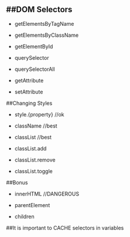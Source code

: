 ##DOM Selectors
--------------
- getElementsByTagName
- getElementsByClassName
- getElementById

- querySelector
- querySelectorAll

- getAttribute
- setAttribute

##Changing Styles
- style.{property} //ok

- className //best
- classList //best

- classList.add
- classList.remove
- classList.toggle

##Bonus
- innerHTML //DANGEROUS

- parentElement
- children

##It is important to CACHE selectors in variables